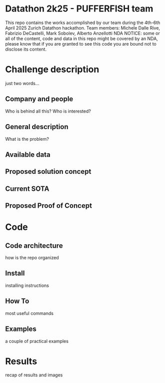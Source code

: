 # Datathon 2k25 - PUFFERFISH team
This repo contains the works accomplished by our team during the 4th-6th April 2025 Zurich Datathon hackathon.
Team members: Michele Dalle Rive, Fabrizio DeCastelli, Mark Sobolev, Alberto Anzellotti
NDA NOTICE: some or all of the content, code and data in this repo might be covered by an NDA, please know that if you are granted to see this code you are bound not to disclose its content.

# Challenge description
just two words...

## Company and people
Who is behind all this? Who is interested?


## General description
What is the problem?

## Available data

## Proposed solution concept

## Current SOTA

## Proposed Proof of Concept


# Code

## Code architecture
how is the repo organized

## Install
installing instructions

## How To
most useful commands

## Examples
a couple of practical examples

# Results
recap of results and images
